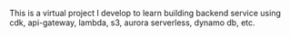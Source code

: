 This is a virtual project I develop to learn building backend service using cdk, api-gateway, lambda, s3, aurora serverless, dynamo db, etc.
